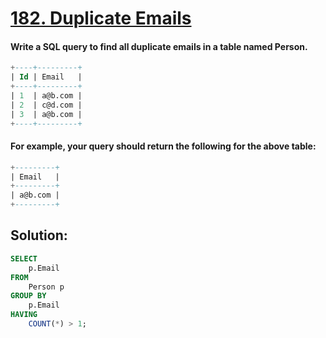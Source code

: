 # [182. Duplicate Emails](https://leetcode.com/problems/duplicate-emails/)

#### Write a SQL query to find all duplicate emails in a table named Person.
```sql
+----+---------+
| Id | Email   |
+----+---------+
| 1  | a@b.com |
| 2  | c@d.com |
| 3  | a@b.com |
+----+---------+
```
#### For example, your query should return the following for the above table:
```sql
+---------+
| Email   |
+---------+
| a@b.com |
+---------+
```

## Solution:

```sql
SELECT
    p.Email
FROM
    Person p
GROUP BY
    p.Email
HAVING 
    COUNT(*) > 1;
```
